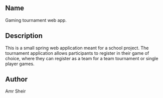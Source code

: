 ## Name
Gaming tournament web app.

## Description
This is a small spring web application meant for a school project. The tournament application allows participants to register in their game of choice, where they can register as a team for a team tournament or single player games.

## Author
Amr Sheir

